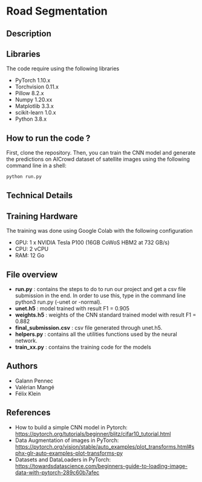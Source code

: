# Road Segmentation 

## Description

## Libraries

The code require using the following libraries
- PyTorch 1.10.x
- Torchvision 0.11.x
- Pillow 8.2.x
- Numpy 1.20.xx
- Matplotlib 3.3.x
- scikit-learn 1.0.x
- Python 3.8.x

## How to run the code ?

First, clone the repository. Then, you can train the CNN model and generate the predictions on AICrowd dataset of satellite images using the following command line in a shell:

```bash
python run.py
```


## Technical Details


## Training Hardware

The training was done using Google Colab with the following configuration
- GPU: 1 x NVIDIA Tesla P100 (16GB CoWoS HBM2 at 732 GB/s)
- CPU: 2 vCPU
- RAM: 12 Go

## File overview
* **run.py** : contains the steps to do to run our project and get a csv file submission in the end. In order to use this, type in the command line python3 run.py (-unet or -normal). 
* **unet.h5** : model trained with result F1 = 0.905
* **weights.h5** : weights of the CNN standard trained model with result F1 = 0.882 
* **final_submission.csv** : csv file generated through unet.h5.
* **helpers.py** : contains all the utilities functions used by the neural network.
* **train_xx.py** : contains the training code for the models

## Authors
* Galann Pennec
* Valérian Mangé
* Félix Klein

## References

* How to build a simple CNN model in Pytorch: https://pytorch.org/tutorials/beginner/blitz/cifar10_tutorial.html
* Data Augmentation of images in PyTorch: https://pytorch.org/vision/stable/auto_examples/plot_transforms.html#sphx-glr-auto-examples-plot-transforms-py
* Datasets and DataLoaders in PyTorch: https://towardsdatascience.com/beginners-guide-to-loading-image-data-with-pytorch-289c60b7afec
